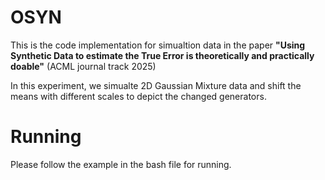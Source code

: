 # OSYN
This is the code implementation for simualtion data in the paper __"Using Synthetic Data to estimate the True Error is theoretically and practically doable"__ (ACML journal track 2025)

In this experiment, we simualte 2D Gaussian Mixture data and shift the means with different scales to depict the changed generators. 

# Running
Please follow the example in the bash file for running.

